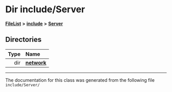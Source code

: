 

# Dir include/Server



[**FileList**](files.md) **>** [**include**](dir_d44c64559bbebec7f509842c48db8b23.md) **>** [**Server**](dir_17f455aea618a06e8886390757d4c564.md)














## Directories

| Type | Name |
| ---: | :--- |
| dir | [**network**](dir_bacaffa7782fd0431ffbae9e94bf5218.md) <br> |

























































------------------------------
The documentation for this class was generated from the following file `include/Server/`

